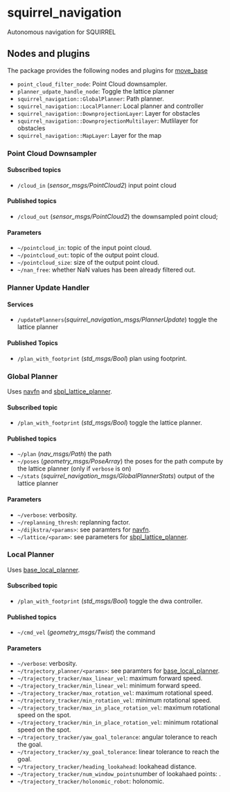 squirrel_navigation
===================

Autonomous navigation for SQUIRREL

## Nodes and plugins

The package provides the following nodes and plugins for [move_base](http://wiki.ros.org/move_base)

- `point_cloud_filter_node`: Point Cloud downsampler.
- `planner_udpate_handle_node`: Toggle the lattice planner
- `squirrel_navigation::GlobalPlanner`: Path planner.
- `squirrel_navigation::LocalPlanner`: Local planner and controller
- `squirrel_navigation::DownprojectionLayer`: Layer for obstacles
- `squirrel_navigation::DownprojectionMultilayer`: Mutlilayer for obstacles
- `squirrel_navigation::MapLayer`: Layer for the map


### Point Cloud Downsampler

#### Subscribed topics
- `/cloud_in` (*sensor_msgs/PointCloud2*) input point cloud

#### Published topics
- `/cloud_out` (*sensor_msgs/PointCloud2*) the downsampled point cloud;

#### Parameters
- `~/pointcloud_in`: topic of the input point cloud.
- `~/pointcloud_out`: topic of the output point cloud.
- `~/pointcloud_size`: size of the output point cloud.
- `~/nan_free`: whether NaN values has been already filtered out.


### Planner Update Handler

#### Services
- `/updatePlanners`(*squirrel_navigation_msgs/PlannerUpdate*) toggle the lattice planner

#### Published Topics
- `/plan_with_footprint` (*std_msgs/Bool*) plan using footprint.


### Global Planner

Uses [navfn](http://wiki.ros.org/navfn) and
[sbpl_lattice_planner](http://wiki.ros.org/sbpl).

#### Subscribed topic
- `/plan_with_footprint` (*std_msgs/Bool*) toggle the lattice planner.

#### Published topics
- `~/plan` (*nav_msgs/Path*) the path
- `~/poses` (*geometry_msgs/PoseArray*) the poses for the path compute by the lattice planner (only if `verbose` is on) 
- `~/stats` (*squirrel_navigation_msgs/GlobalPlannerStats*) output of the lattice planner
  
#### Parameters
- `~/verbose`: verbosity.
- `~/replanning_thresh`: replanning factor.
- `~/dijkstra/<params>`: see paramters for [navfn](http://wiki.ros.org/navfn).
- `~/lattice/<param>`: see parameters for [sbpl_lattice_planner](http://wiki.ros.org/sbpl_lattice_planner).


### Local Planner

Uses [base_local_planner](http://wiki.ros.org/base_local_planner).

#### Subscribed topic
- `/plan_with_footprint` (*std_msgs/Bool*) toggle the dwa controller.

#### Published topics
- `~/cmd_vel` (*geometry_msgs/Twist*) the command
  
#### Parameters
- `~/verbose`: verbosity.
- `~/trajectory_planner/<params>`: see paramters for [base_local_planner](http://wiki.ros.org/base_local_planner).
- `~/trajectory_tracker/max_linear_vel`: maximum forward speed.
- `~/trajectory_tracker/min_linear_vel`: minimum forward speed.
- `~/trajectory_tracker/max_rotation_vel`: maximum rotational speed.
- `~/trajectory_tracker/min_rotation_vel`: minimum rotational speed.
- `~/trajectory_tracker/max_in_place_rotation_vel`: maximum rotational speed on the spot.
- `~/trajectory_tracker/min_in_place_rotation_vel`: minimum rotational speed on the spot.
- `~/trajectory_tracker/yaw_goal_tolerance`: angular tolerance to reach the goal.
- `~/trajectory_tracker/xy_goal_tolerance`: linear tolerance to reach the goal.
-  `~/trajectory_tracker/heading_lookahead`: lookahead distance.
-  `~/trajectory_tracker/num_window_points`number of lookahaed points: .
-  `~/trajectory_tracker/holonomic_robot`: holonomic.
